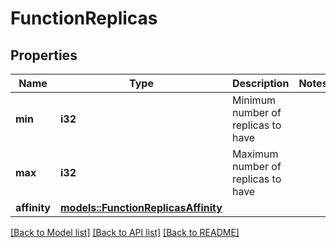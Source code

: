 # FunctionReplicas

## Properties

Name | Type | Description | Notes
------------ | ------------- | ------------- | -------------
**min** | **i32** | Minimum number of replicas to have | 
**max** | **i32** | Maximum number of replicas to have | 
**affinity** | [**models::FunctionReplicasAffinity**](FunctionReplicas_affinity.md) |  | 

[[Back to Model list]](../README.md#documentation-for-models) [[Back to API list]](../README.md#documentation-for-api-endpoints) [[Back to README]](../README.md)


